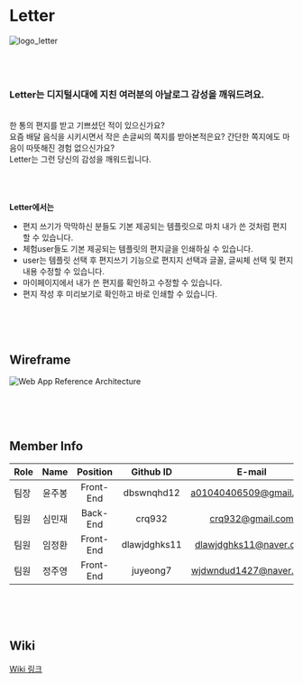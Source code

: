 # Letter
![logo_letter](https://user-images.githubusercontent.com/89366582/153355570-5983bda8-fcab-4d18-988f-bce584b7d9b4.svg)
<br>
<br>
<br>
<br>
### Letter는 디지털시대에 지친 여러분의 아날로그 감성을 깨워드려요.

<br>
한 통의 편지를 받고 기쁘셨던 적이 있으신가요?<br>
요즘 배달 음식을 시키시면서 작은 손글씨의 쪽지를 받아본적은요? 간단한 쪽지에도 마음이 따뜻해진 경험 없으신가요?<br>
Letter는 그런 당신의 감성을 깨워드립니다.<br> 
<br>
<br>
<br>

**Letter에서는** 
- 편지 쓰기가 막막하신 분들도 기본 제공되는 템플릿으로 마치 내가 쓴 것처럼 편지할 수 있습니다.
- 체험user들도 기본 제공되는 템플릿의 편지글을 인쇄하실 수 있습니다.
- user는 템플릿 선택 후 편지쓰기 기능으로 편지지 선택과 글꼴, 글씨체 선택 및 편지 내용 수정할 수 있습니다.
- 마이페이지에서 내가 쓴 편지를 확인하고 수정할 수 있습니다.
- 편지 작성 후 미리보기로 확인하고 바로 인쇄할 수 있습니다.

<br>
<br>
<br>

## Wireframe
![Web App Reference Architecture](https://user-images.githubusercontent.com/83914184/153347619-156496c2-8b62-4ef3-892e-c939aa572dfe.png)

<br>
<br>
<br>

## Member Info

| Role | Name | Position | Github ID | E-mail |
| :----------- | :------------: | :------------: | :------------: | :------------: |
| 팀장 | 윤주봉 | Front-End | dbswnqhd12 | a01040406509@gmail.com |
| 팀원 | 심민재 | Back-End | crq932 | crq932@gmail.com |
| 팀원 | 임정환 | Front-End | dlawjdghks11 | dlawjdghks11@naver.com |
| 팀원 | 정주영 | Front-End | juyeong7 | wjdwndud1427@naver.com |

<br>
<br>
<br>

## Wiki
[Wiki 링크](https://github.com/codestates/Letter/wiki)
